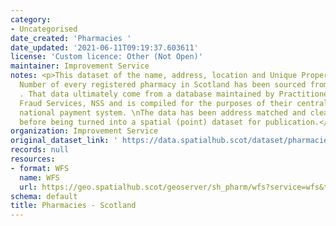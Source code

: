```yaml
---
category:
- Uncategorised
date_created: 'Pharmacies '
date_updated: '2021-06-11T09:19:37.603611'
license: 'Custom licence: Other (Not Open)'
maintainer: Improvement Service
notes: <p>This dataset of the name, address, location and Unique Property Reference
  Number of every registered pharmacy in Scotland has been sourced from https://www.opendata.nhs.scot/dataset
  . That data ultimately come from a database maintained by Practitioner &amp; Counter
  Fraud Services, NSS and is compiled for the purposes of their centrally managed
  national payment system. \nThe data has been address matched and cleansed by Geoplace
  before being turned into a spatial (point) dataset for publication.</p>
organization: Improvement Service
original_dataset_link: ' https://data.spatialhub.scot/dataset/pharmacies-is'
records: null
resources:
- format: WFS
  name: WFS
  url: https://geo.spatialhub.scot/geoserver/sh_pharm/wfs?service=wfs&typeName=sh_pharm:pub_pharm
schema: default
title: Pharmacies - Scotland
---
```

